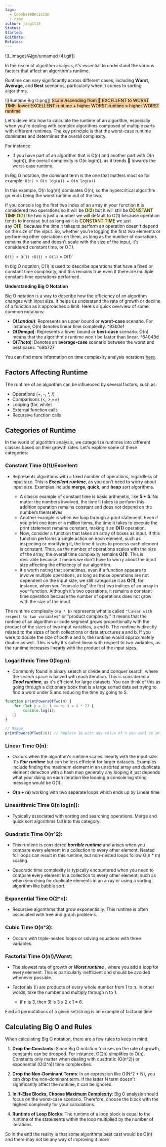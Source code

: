 ```yaml
---
tags:
  - CodebaseDecision
  - time
author: jacgit18
Status: 
Started: 
EditDate: 
Relates:
---
```


![[_Images/Algo/unnamed (4).gif]]

In the realm of algorithm analysis, it's essential to understand the various factors that affect an algorithm's runtime. 

Runtime can vary significantly across different cases, including **Worst**, **Average**, and **Best** scenarios, particularly when it comes to sorting algorithms.

![[Runtime Big O.png]]
<mark style="background: #FFB86CA6;">Scale Ascending from 🔼 EXCELLENT to WORST TIME 
lower EXCELLENT runtime + higher WORST runtime = higher WORST runtime</mark>

Let's delve into how to calculate the runtime of an algorithm, especially when you're dealing with complex algorithms composed of multiple parts with different runtimes. The key principle is that the worst-case runtime dominates and determines the overall complexity.

For instance:
- If you have part of an algorithm that is O(n)  and another part with O(n log(n)), the overall complexity is O(n log(n)), as it trends  🔼 towards the worst-case runtime.

In Big O notation, the dominant term is the one that matters most so for example:
`O(n) + O(n log(n)) = O(n log(n))` 

In this example, O(n log(n)) dominates O(n), so the hypercritical algorithm go ends being the worst runtime out of the two.

If you console log the first two index of an array in your function it is considered two operations so it will be <mark style="background: #FFF3A3A6;">O(2)</mark> but it will still be <mark style="background: #FFF3A3A6;">CONSTANT TIME O(1)</mark> the two is just a number we will default to O(1) because operation tends to increase but as long as it is <mark style="background: #FFF3A3A6;">CONSTANT TIME</mark> we just say <mark style="background: #FFF3A3A6;">O(1)</mark>  because the time it takes to perform an operation doesn't depend on the size of the input. So, whether you're logging the first two elements or performing other operations on them, as long as the number of operations remains the same and doesn't scale with the size of the input, it's considered constant time, or O(1).

`O(1) + O(1) +O(1) + O(1)` = O(1)` 

In big O notation, O(1) is used to describe operations that have a fixed or constant time complexity, and this remains true even if there are multiple constant-time operations performed.


**Understanding Big O Notation**

Big O notation is a way to describe how the efficiency of an algorithm changes with input size. It helps us understand the rate of growth or decline of a function as it approaches a limit. Here's a quick overview of some common notations:

- **O(*Landau*)**: Represents an upper bound or **worst-case** scenario. For instance, O(n) denotes linear time complexity. ^93b0ef
- **Ω(*Omega*)**: Represents a lower bound or **best-case** scenario. Ω(n) means that the algorithm's runtime won't be faster than linear. ^64043d
- **Θ(*Theta*)**: Denotes an **average-case** scenario between the worst and best cases. ^68b727

You can find more information on time complexity analysis notations [here](https://cs.stackexchange.com/questions/57/how-does-one-know-which-notation-of-time-complexity-analysis-to-use).

## Factors Affecting Runtime

The runtime of an algorithm can be influenced by several factors, such as:
- Operations (+, -, \*, /)
- Comparisons (<, >,\==)
- Looping (for, while)
- External function calls
- Recursive function calls

## Categories of Runtime

In the world of algorithm analysis, we categorize runtimes into different classes based on their growth rates. Let's explore some of these categories:

### Constant Time O(1)/Excellent: 
- Represents algorithms with a fixed number of operations, regardless of input size. This is ***Excellent runtime***, as you don't need to worry about input size. Examples include **merge**, **quick**, and **heap** sort algorithms.

	- A classic example of constant time is basic arithmetic, like **5 + 5**. No matter the numbers involved, the time it takes to perform this addition operation remains constant and does not depend on the numbers themselves.
	- Another example is when we loop through a print statement. Even if you print one item or a million items, the time it takes to execute the print statement remains constant, making it an **O(1)** operation.
	- Now, consider a function that takes an array of boxes as input. If this function performs a single action on each element, such as inspecting or modifying it, the time it takes to process each element is constant. Thus, as the number of operations scales with the size of the array, the overall time complexity remains **O(1)**. This is desirable because it means we don't have to worry about the input size affecting the efficiency of our algorithm.
	- it's worth noting that sometimes, even if a function appears to involve multiple operations, as long as those operations are not dependent on the input size, we still categorize it as **O(1)**, for instance, when you "console.log" the first two indices of an array in your function. Although it's two operations, it remains a constant time operation because the number of operations does not grow with the size of the input.

The runtime complexity `O(a * b)` represents what is called `"linear with respect to two variables"` or "product complexity." It means that the runtime of an algorithm or code segment grows proportionally with the product of the sizes of two input variables, a and b. The runtime is directly related to the sizes of both collections or data structures a and b. If you were to double the size of both a and b, the runtime would approximately double as well. This is why it's called linear with respect to two variables, as the runtime increases linearly with the product of the input sizes.
### Logarithmic Time O(log n): 
- Commonly found in binary search or divide and conquer search, where the search space is halved with each iteration. This is considered a ***Good runtime***, as it's efficient for large datasets. You can think of this as going through a dictionary book that is a large sorted data set trying to find a word under S and reducing the time by going to S. 

```javascript
function printPowersOfTwo(n) {
    for (let i = 1; i <= n; i = i * 2) {
        console.log(i);
    }
}

// Usage
printPowersOfTwo(16); // Replace 16 with any value of n you want to print powers of 2 up to
```

### Linear Time O(n):
- Occurs when the algorithm's runtime scales linearly with the input size. It's ***Fair runtime*** but can be less efficient for larger datasets. Examples include finding the maximum element in an unsorted array and duplicate element detection with a hash map generally any looping it just depends what your doing on each iteration like looping a console log string message would be O(1).

- **O(n + m)** working with two separate loops  which ends up by Linear time

### Linearithmic Time O(n log(n)):
- Typically associated with sorting and searching operations. Merge and quick sort algorithms fall into this category.

### Quadratic Time O(n^2): 
- This runtime is considered ***horrible runtime*** and arises when you compare every element in a collection to every other element. Nested for loops can result in this runtime, but non-nested loops follow O(n \* m) scaling.

- Quadratic time complexity is typically encountered when you need to compare every element in a collection to every other element, such as when searching for duplicate elements in an array or using a sorting algorithm like bubble sort.

### Exponential Time O(2^n): 
- Recursive algorithms that grow exponentially. This runtime is often associated with tree and graph problems.

### Cubic Time O(n^3): 
- Occurs with triple-nested loops or solving equations with three variables.

### Factorial Time O(n!)/Worst: 
- The slowest rate of growth or ***Worst runtime*** , where you add a loop for every element. This is particularly inefficient and should be avoided whenever possible.

- Factorials (!) are products of every whole number from 1 to n. In other words, take the number and multiply through n to 1.  

	- If n is 3, then 3! is 3 x 2 x 1 = 6. 

Find all permutations of a given set/string is an example of factorial time

## Calculating Big O and Rules

When calculating Big O notation, there are a few rules to keep in mind:

1. **Drop the Constants**: Since Big O notation focuses on the rate of growth, constants can be dropped. For instance, O(2n) simplifies to O(n). Constants only matter when dealing with quadratic (O(n^2)) or exponential (O(2^n)) time complexities.

2. **Drop the Non-Dominant Terms**: In an expression like O(N^2 + N), you can drop the non-dominant term. If the latter N term doesn't significantly affect the runtime, it can be ignored.

3. **In If-Else Blocks, Choose Maximum Complexity**: Big O analysis should focus on the worst-case scenario. Therefore, choose the block with the highest complexity for your calculations.

4. **Runtime of Loop Blocks**: The runtime of a loop block is equal to the runtime of the statements within the loop multiplied by the number of iterations.

So in the end the reality is that some algorithms best cast would be O(n) and there may not be any way of improving it more 
